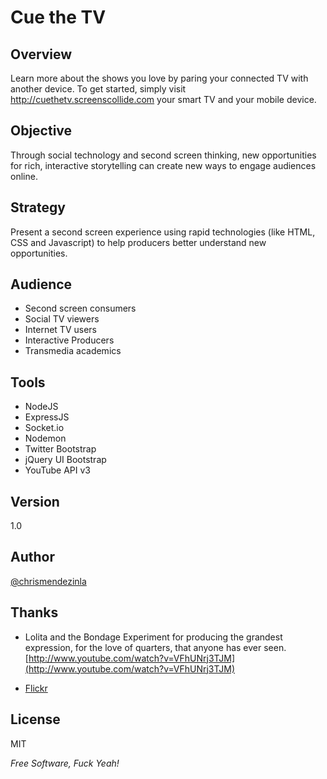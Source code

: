 Cue the TV
=========

Overview
--------------

Learn more about the shows you love by paring your connected TV with another device. To get started, simply visit http://cuethetv.screenscollide.com your smart TV and your mobile device.

Objective
-------------
Through social technology and second screen thinking, new opportunities for rich, interactive storytelling can create new ways to engage audiences online.

Strategy
------------
Present a second screen experience using rapid technologies (like HTML, CSS and Javascript) to help producers better understand new opportunities.

Audience 
------------
- Second screen consumers
- Social TV viewers
- Internet TV users
- Interactive Producers
- Transmedia academics
 
Tools
-----------
- NodeJS
- ExpressJS
- Socket.io
- Nodemon
- Twitter Bootstrap
- jQuery UI Bootstrap
- YouTube API v3

Version
---
1.0

Author
---
[@chrismendezinla](http://twitter.com/chrismendezinla)

Thanks
-----------
- Lolita and the Bondage Experiment for producing the grandest expression, for the love of quarters, that anyone has ever seen. [http://www.youtube.com/watch?v=VFhUNrj3TJM](http://www.youtube.com/watch?v=VFhUNrj3TJM)

- [Flickr](http://www.facebook.com/pages/Lolita-and-the-Bondage-Experiment/177467936386?sk=photos_stream)


License
-

MIT

*Free Software, Fuck Yeah!*
